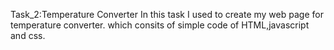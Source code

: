 Task_2:Temperature Converter
In this task I used to create my web page for temperature converter.
which consits of simple code of HTML,javascript and css.

